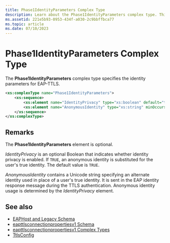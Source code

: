 ```yaml
---
title: Phase1IdentityParameters Complex Type
description: Learn about the Phase1IdentityParameters complex type. This optional type specifies identity parameters for EAP-TTLS.
ms.assetid: 221e5b93-0953-434f-a030-2c9bbffbca77
ms.topic: article
ms.date: 07/10/2023
---
```


# Phase1IdentityParameters Complex Type

The **Phase1IdentityParameters** complex type specifies the identity parameters for EAP-TTLS.

```XML
<xs:complexType name="Phase1IdentityParameters">
    <xs:sequence>
        <xs:element name="IdentityPrivacy" type="xs:boolean" default="true" minOccurs="0"/>
        <xs:element name="AnonymousIdentity" type="xs:string" minOccurs="0"/>
    </xs:sequence>
</xs:complexType>
```

## Remarks

The **Phase1IdentityParameters** element is optional.

*IdentityPrivacy* is an optional Boolean that indicates whether identity privacy is enabled. If `TRUE`, an anonymous identity is substituted for the user's true identity. The default value is `TRUE`.

*AnonymousIdentity* contains a Unicode string specifying an alternate identity used in place of a user's true identity. It is sent in the EAP identity response message during the TTLS authentication. Anonymous identity usage is determined by the *IdentityPrivacy* element.

## See also

- [EAPHost and Legacy Schema](eaphost-schemas.md)
- [eapttlsconnectionpropertiesv1 Schema](eapttlsconnectionpropertiesv1schema-schema.md)
- [eapttlsconnectionpropertiesv1 Complex Types](eapttlsconnectionpropertiesv1schema-complex-types.md)
- [TtlsConfig](eapttlsconnectionpropertiesv1schema-ttlsconfig-complextype.md)
